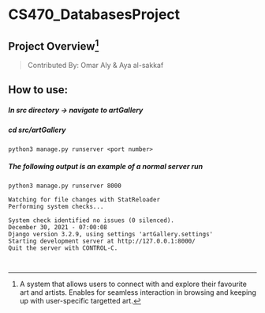 # CS470_DatabasesProject

## Project Overview[^1]

[^1]: A system that allows users to connect with and explore their favourite art and artists.
	Enables for seamless interaction in browsing and keeping up with user-specific targetted art.

> Contributed By: 
> Omar Aly & Aya al-sakkaf

## How to use:

##### In src directory -> navigate to artGallery
##### cd src/artGallery

```
python3 manage.py runserver <port number>

```
##### The following output is an example of a normal server run

```
python3 manage.py runserver 8000

Watching for file changes with StatReloader
Performing system checks...

System check identified no issues (0 silenced).
December 30, 2021 - 07:00:08
Django version 3.2.9, using settings 'artGallery.settings'
Starting development server at http://127.0.0.1:8000/
Quit the server with CONTROL-C.



```

